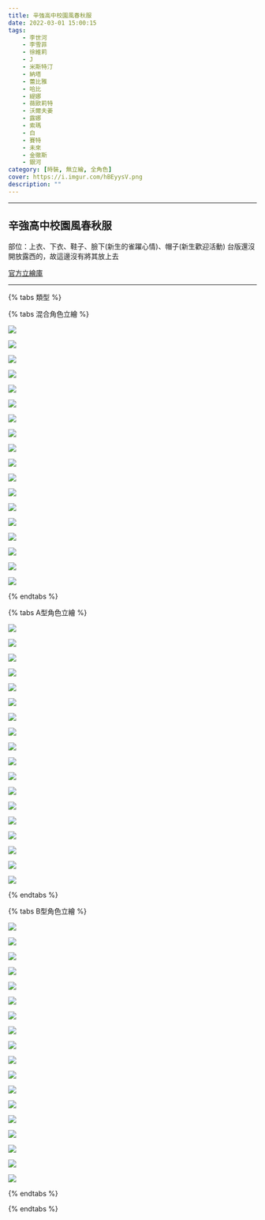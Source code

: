 ```yaml
---
title: 辛強高中校園風春秋服
date: 2022-03-01 15:00:15
tags:
    - 李世河
    - 李雪菲
    - 徐維莉
    - J
    - 米斯特汀
    - 納塔
    - 蕾比雅
    - 哈比
    - 緹娜
    - 薇歐莉特
    - 沃爾夫姜
    - 露娜
    - 索瑪
    - 白
    - 賽特
    - 未來
    - 金徹斯
    - 銀河
category: [時裝, 無立繪, 全角色]
cover: https://i.imgur.com/hBEyysV.png
description: ""
---
```




---
## 辛強高中校園風春秋服


部位：上衣、下衣、鞋子、臉下(新生的雀躍心情)、帽子(新生歡迎活動)
台版還沒開放露西的，故這邊沒有將其放上去

[官方立繪庫](https://closers.nexon.com/Pds/FanSiteKit)

---

{% tabs 類型 %}
<!-- tab A型 -->
{% tabs 混合角色立繪 %}
<!-- tab 李世河(Seha)-->
![](https://i.imgur.com/eZ9sgCX.png)
<!-- endtab -->
<!-- tab 李雪菲(Seulbi)-->
![](https://i.imgur.com/ZKbUxMc.png)
<!-- endtab -->
<!-- tab 徐維莉(Yuri)-->
![](https://i.imgur.com/LDfKZjj.png)
<!-- endtab -->
<!-- tab J-->
![](https://i.imgur.com/XqJMXbR.png)
<!-- endtab -->
<!-- tab 米斯特汀(Tein)-->
![](https://i.imgur.com/wiRyyIR.png)
<!-- endtab -->
<!-- tab 納塔(Nata)-->
![](https://i.imgur.com/Fjm8f7h.png)
<!-- endtab -->
<!-- tab 蕾比雅(Levia)-->
![](https://i.imgur.com/ghSAur0.png)
<!-- endtab -->
<!-- tab 哈比(Harpy)-->
![](https://i.imgur.com/U6f3aBh.png)
<!-- endtab -->
<!-- tab 緹娜(Tina)-->
![](https://i.imgur.com/O4OvXPH.png)
<!-- endtab -->
<!-- tab 薇歐莉特(Violet)-->
![](https://i.imgur.com/G5Mzdjx.png)
<!-- endtab -->
<!-- tab 沃爾夫姜(Wolfgang)-->
![](https://i.imgur.com/hohQhwo.png)
<!-- endtab -->
<!-- tab 露娜(Luna)-->
![](https://i.imgur.com/teR9R7o.png)
<!-- endtab -->
<!-- tab 索瑪(Soma)-->
![](https://i.imgur.com/6Md8tyM.png)
<!-- endtab -->
<!-- tab 白(Bai)-->
![](https://i.imgur.com/hBEyysV.png)
<!-- endtab -->
<!-- tab 賽特(Seth)-->
![](https://i.imgur.com/RzOEExf.png)
<!-- endtab -->
<!-- tab 未來(Mirae)-->
![](https://i.imgur.com/bGPzoks.png)
<!-- endtab -->
<!-- tab 徹斯(Chulsoo)-->
![](https://i.imgur.com/WFFM8HR.png)
<!-- endtab -->
<!-- tab 銀河(Eunha)-->
![](https://i.imgur.com/F3IA4mm.png)
<!-- endtab -->
{% endtabs %}
<!-- endtab -->

<!-- tab B型-->
{% tabs A型角色立繪 %}
<!-- tab 李世河(Seha)-->
![](https://i.imgur.com/Ue4hdpv.png)
<!-- endtab -->
<!-- tab 李雪菲(Seulbi)-->
![](https://i.imgur.com/Co0KlQY.png)
<!-- endtab -->
<!-- tab 徐維莉(Yuri)-->
![](https://i.imgur.com/zLW0GkK.png)
<!-- endtab -->
<!-- tab J-->
![](https://i.imgur.com/xPjXFqz.png)
<!-- endtab -->
<!-- tab 米斯特汀(Tein)-->
![](https://i.imgur.com/qZEBHGO.png)
<!-- endtab -->
<!-- tab 納塔(Nata)-->
![](https://i.imgur.com/yh0r096.png)
<!-- endtab -->
<!-- tab 蕾比雅(Levia)-->
![](https://i.imgur.com/KKGbbK4.png)
<!-- endtab -->
<!-- tab 哈比(Harpy)-->
![](https://i.imgur.com/Tbzwpy1.png)
<!-- endtab -->
<!-- tab 緹娜(Tina)-->
![](https://i.imgur.com/yHErzRB.png)
<!-- endtab -->
<!-- tab 薇歐莉特(Violet)-->
![](https://i.imgur.com/QSPWXiX.png)
<!-- endtab -->
<!-- tab 沃爾夫姜(Wolfgang)-->
![](https://i.imgur.com/EdTUB0w.png)
<!-- endtab -->
<!-- tab 露娜(Luna)-->
![](https://i.imgur.com/CMTRueU.png)
<!-- endtab -->
<!-- tab 索瑪(Soma)-->
![](https://i.imgur.com/KirQywZ.png)
<!-- endtab -->
<!-- tab 白(Bai)-->
![](https://i.imgur.com/TqG2I3H.png)
<!-- endtab -->
<!-- tab 賽特(Seth)-->
![](https://i.imgur.com/2Yv3YTW.png)
<!-- endtab -->
<!-- tab 未來(Mirae)-->
![](https://i.imgur.com/IXILQJc.png)
<!-- endtab -->
<!-- tab 徹斯(Chulsoo)-->
![](https://i.imgur.com/ENGy56m.png)
<!-- endtab -->
<!-- tab 銀河(Eunha)-->
![](https://i.imgur.com/ymfNWok.png)
<!-- endtab -->
{% endtabs %}
<!-- endtab -->

<!-- tab C型-->
{% tabs B型角色立繪 %}
<!-- tab 李世河(Seha)-->
![](https://i.imgur.com/05sK2hI.png)
<!-- endtab -->
<!-- tab 李雪菲(Seulbi)-->
![](https://i.imgur.com/PWDPtsT.png)
<!-- endtab -->
<!-- tab 徐維莉(Yuri)-->
![](https://i.imgur.com/LgxzZ1l.png)
<!-- endtab -->
<!-- tab J-->
![](https://i.imgur.com/coCow3z.png)
<!-- endtab -->
<!-- tab 米斯特汀(Tein)-->
![](https://i.imgur.com/oIcX9ko.png)
<!-- endtab -->
<!-- tab 納塔(Nata)-->
![](https://i.imgur.com/gPLzsIr.png)
<!-- endtab -->
<!-- tab 蕾比雅(Levia)-->
![](https://i.imgur.com/39L0ea5.png)
<!-- endtab -->
<!-- tab 哈比(Harpy)-->
![](https://i.imgur.com/V0QBAoI.png)
<!-- endtab -->
<!-- tab 緹娜(Tina)-->
![](https://i.imgur.com/Hd8xz2x.png)
<!-- endtab -->
<!-- tab 薇歐莉特(Violet)-->
![](https://i.imgur.com/RoU69cS.png)
<!-- endtab -->
<!-- tab 沃爾夫姜(Wolfgang)-->
![](https://i.imgur.com/U7mYxKu.png)
<!-- endtab -->
<!-- tab 露娜(Luna)-->
![](https://i.imgur.com/2M1QJYM.png)
<!-- endtab -->
<!-- tab 索瑪(Soma)-->
![](https://i.imgur.com/sF88dVX.png)
<!-- endtab -->
<!-- tab 白(Bai)-->
![](https://i.imgur.com/svHM6tF.png)
<!-- endtab -->
<!-- tab 賽特(Seth)-->
![](https://i.imgur.com/odPr1En.png)
<!-- endtab -->
<!-- tab 未來(Mirae)-->
![](https://i.imgur.com/SnNJanN.png)
<!-- endtab -->
<!-- tab 徹斯(Chulsoo)-->
![](https://i.imgur.com/70R3XVY.png)
<!-- endtab -->
<!-- tab 銀河(Eunha)-->
![](https://i.imgur.com/xO2tG5g.png)
<!-- endtab -->
{% endtabs %}
<!-- endtab -->

{% endtabs %}
